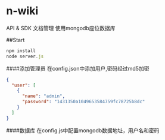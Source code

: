 # n-wiki
API & SDK 文档管理
使用mongodb座位数据库

##Start

```javascript
npm install
node server.js
```
####添加管理员
在config.json中添加用户,密码经过md5加密
```json
{
  "user": [
    {
      "name": "admin",
      "password": "1431350a1049653584759fc78725b8dc"
    }
  ]
}
```
####数据库
在config.js中配置mongodb数据地址，用户名和密码
